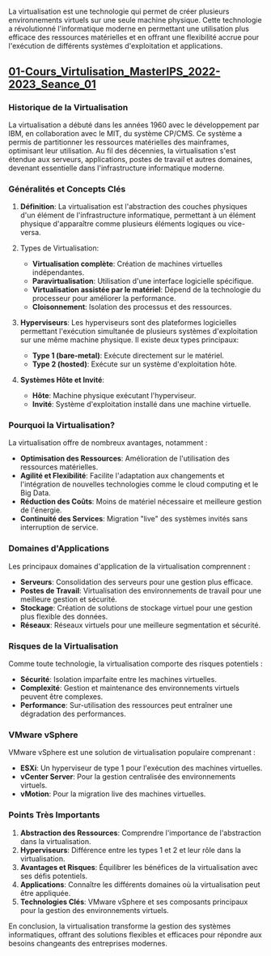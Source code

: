 
#

La virtualisation est une technologie qui permet de créer plusieurs environnements virtuels sur une seule machine physique. Cette technologie a révolutionné l'informatique moderne en permettant une utilisation plus efficace des ressources matérielles et en offrant une flexibilité accrue pour l'exécution de différents systèmes d'exploitation et applications.


## [01-Cours_Virtulisation_MasterIPS_2022-2023_Seance_01](https://github.com/zelhajou/um5r-master_IPS/blob/main/Virtualization/docs/Cours/01-Cours_Virtulisation_MasterIPS_2022-2023_Seance_01.pdf)


### Historique de la Virtualisation

La virtualisation a débuté dans les années 1960 avec le développement par IBM, en collaboration avec le MIT, du système CP/CMS. Ce système a permis de partitionner les ressources matérielles des mainframes, optimisant leur utilisation. Au fil des décennies, la virtualisation s'est étendue aux serveurs, applications, postes de travail et autres domaines, devenant essentielle dans l'infrastructure informatique moderne.

### Généralités et Concepts Clés

1. **Définition**: La virtualisation est l'abstraction des couches physiques d'un élément de l'infrastructure informatique, permettant à un élément physique d'apparaître comme plusieurs éléments logiques ou vice-versa.
2. Types de Virtualisation:
	- **Virtualisation complète**: Création de machines virtuelles indépendantes.
	- **Paravirtualisation**: Utilisation d'une interface logicielle spécifique.
	- **Virtualisation assistée par le matériel**: Dépend de la technologie du processeur pour améliorer la performance.
	- **Cloisonnement**: Isolation des processus et des ressources.
3. **Hyperviseurs**: Les hyperviseurs sont des plateformes logicielles permettant l'exécution simultanée de plusieurs systèmes d'exploitation sur une même machine physique. Il existe deux types principaux:

	- **Type 1 (bare-metal)**: Exécute directement sur le matériel.
	- **Type 2 (hosted)**: Exécute sur un système d'exploitation hôte.
4. **Systèmes Hôte et Invité**:
	- **Hôte**: Machine physique exécutant l'hyperviseur.
	- **Invité**: Système d'exploitation installé dans une machine virtuelle.

### Pourquoi la Virtualisation?

La virtualisation offre de nombreux avantages, notamment :
- **Optimisation des Ressources**: Amélioration de l'utilisation des ressources matérielles.
- **Agilité et Flexibilité**: Facilite l'adaptation aux changements et l'intégration de nouvelles technologies comme le cloud computing et le Big Data.
- **Réduction des Coûts**: Moins de matériel nécessaire et meilleure gestion de l'énergie.
- **Continuité des Services**: Migration "live" des systèmes invités sans interruption de service.

### Domaines d'Applications

Les principaux domaines d'application de la virtualisation comprennent :

- **Serveurs**: Consolidation des serveurs pour une gestion plus efficace.
- **Postes de Travail**: Virtualisation des environnements de travail pour une meilleure gestion et sécurité.
- **Stockage**: Création de solutions de stockage virtuel pour une gestion plus flexible des données.
- **Réseaux**: Réseaux virtuels pour une meilleure segmentation et sécurité.

### Risques de la Virtualisation

Comme toute technologie, la virtualisation comporte des risques potentiels :

- **Sécurité**: Isolation imparfaite entre les machines virtuelles.
- **Complexité**: Gestion et maintenance des environnements virtuels peuvent être complexes.
- **Performance**: Sur-utilisation des ressources peut entraîner une dégradation des performances.

### VMware vSphere

VMware vSphere est une solution de virtualisation populaire comprenant :

- **ESXi**: Un hyperviseur de type 1 pour l'exécution des machines virtuelles.
- **vCenter Server**: Pour la gestion centralisée des environnements virtuels.
- **vMotion**: Pour la migration live des machines virtuelles.

### Points Très Importants

1. **Abstraction des Ressources**: Comprendre l'importance de l'abstraction dans la virtualisation.
2. **Hyperviseurs**: Différence entre les types 1 et 2 et leur rôle dans la virtualisation.
3. **Avantages et Risques**: Équilibrer les bénéfices de la virtualisation avec ses défis potentiels.
4. **Applications**: Connaître les différents domaines où la virtualisation peut être appliquée.
5. **Technologies Clés**: VMware vSphere et ses composants principaux pour la gestion des environnements virtuels.

En conclusion, la virtualisation transforme la gestion des systèmes informatiques, offrant des solutions flexibles et efficaces pour répondre aux besoins changeants des entreprises modernes.